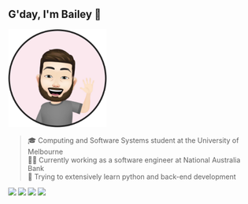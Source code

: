 ## G'day, I'm Bailey 👋

<img src="/image.png?raw=true" width="200px">

> 🎓 Computing and Software Systems student at the University of Melbourne <br>
> 👨‍💻 Currently working as a software engineer at National Australia Bank <br>
> 🌱 Trying to extensively learn python and back-end development

<!--START_SECTION:waka-->
<!--END_SECTION:waka-->

[<img height="40px" src="https://img.icons8.com/ios-filled/2x/linkedin.png">](linkedin)
[<img height="40px" src="https://img.icons8.com/ios-filled/2x/github.png">](github)
[<img height="40px" src="https://img.icons8.com/ios-filled/2x/salesforce.png">](salesforce)
[<img height="40px" src="https://img.icons8.com/ios-filled/2x/instagram.png">](instagram)

[linkedin]: "https://linkedin.com/in/baileybutler1"
[github]: "https://github.com/baely"
[salesforce]: "https://trailblazer.me/id/baileybutler"
[instagram]: "https://instagram.com/bae1y"
